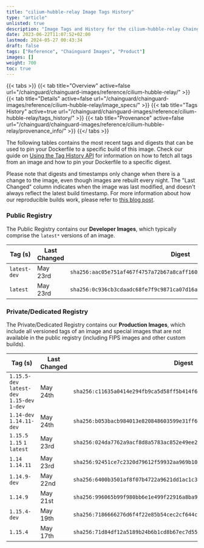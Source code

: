 ```yaml
---
title: "cilium-hubble-relay Image Tags History"
type: "article"
unlisted: true
description: "Image Tags and History for the cilium-hubble-relay Chainguard Image"
date: 2023-06-22T11:07:52+02:00
lastmod: 2024-05-27 00:43:34
draft: false
tags: ["Reference", "Chainguard Images", "Product"]
images: []
weight: 700
toc: true
---
```


{{< tabs >}}
{{< tab title="Overview" active=false url="/chainguard/chainguard-images/reference/cilium-hubble-relay/" >}}
{{< tab title="Details" active=false url="/chainguard/chainguard-images/reference/cilium-hubble-relay/image_specs/" >}}
{{< tab title="Tags History" active=true url="/chainguard/chainguard-images/reference/cilium-hubble-relay/tags_history/" >}}
{{< tab title="Provenance" active=false url="/chainguard/chainguard-images/reference/cilium-hubble-relay/provenance_info/" >}}
{{</ tabs >}}

The following tables contains the most recent tags and digests that can be used to pin your Dockerfile to a specific build of this image. Check our guide on [Using the Tag History API](/chainguard/chainguard-images/using-the-tag-history-api/) for information on how to fetch all tags from an image and how to pin your Dockerfile to a specific digest.

Please note that digests and timestamps only change when there is a change to the image, even though images are rebuilt every night. The "Last Changed" column indicates when the image was last modified, and doesn't always reflect the latest build timestamp. For more information about how our reproducible builds work, please refer to [this blog post](https://www.chainguard.dev/unchained/reproducing-chainguards-reproducible-image-builds).

### Public Registry
The Public Registry contains our **Developer Images**, which typically comprise the `latest*` versions of an image.

| Tag (s)       | Last Changed | Digest                                                                    |
|---------------|--------------|---------------------------------------------------------------------------|
|  `latest-dev` | May 23rd     | `sha256:aac05e751af467f4757a72b67a8caff16067cde86944daff6be577ffe187f8f9` |
|  `latest`     | May 23rd     | `sha256:0c936cb3cdaadc68fe7f9c9871ca07d16a447b74d63642c752b7dccd82fc2bfe` |


### Private/Dedicated Registry
The Private/Dedicated Registry contains our **Production Images**, which include all versioned tags of an image and special images that are not available in the public registry (including FIPS images and other custom builds).

| Tag (s)                                       | Last Changed | Digest                                                                    |
|-----------------------------------------------|--------------|---------------------------------------------------------------------------|
|  `1.15.5-dev` `latest-dev` `1.15-dev` `1-dev` | May 24th     | `sha256:c11635a0414e294fb9ca5d58ff5b414f6d10e54e34f5af52b96189efe7eb4be5` |
|  `1.14-dev` `1.14.11-dev`                     | May 24th     | `sha256:b053bacb984013e820848603599e31ff61a72f56a0d18c142294161bcde55321` |
|  `1.15.5` `1.15` `1` `latest`                 | May 23rd     | `sha256:024da7762a9acf8d8a5783ac852e49ee21f37e4d3449a16c377f533188c7e7c4` |
|  `1.14` `1.14.11`                             | May 23rd     | `sha256:92451ce7c2320d79612f59932aa969b10cf7b3030e8e406d8caee9b4bbb09ea0` |
|  `1.14.9-dev`                                 | May 22nd     | `sha256:6400b3501af8f07b4722a9621dd1ac1c35aea4f393a4caf3b58ec56d862048bd` |
|  `1.14.9`                                     | May 21st     | `sha256:996065b99f980bb6e1e499f22916a8ba9f2d4a55ff58aa7fea7fe461cbaf3555` |
|  `1.15.4-dev`                                 | May 19th     | `sha256:7186666276d6f4f22e85b54cec2cf644cb0e6b16031321d6801e98bf363936de` |
|  `1.15.4`                                     | May 17th     | `sha256:71d84df12a5189b24b6b1cd8b67ec7d55354cea20394a3b02a4502eaa3218e8c` |

